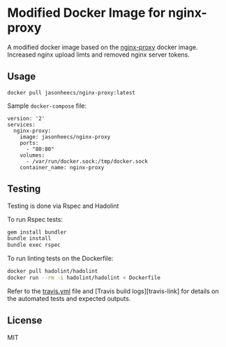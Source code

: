 # Modified Docker Image for nginx-proxy

A modified docker image based on the [nginx-proxy](https://github.com/jwilder/nginx-proxy) docker image. Increased nginx upload limts and removed nginx server tokens.

## Usage

`docker pull jasonheecs/nginx-proxy:latest`

Sample `docker-compose` file:

```
version: '2'
services:
  nginx-proxy:  
    image: jasonheecs/nginx-proxy
    ports:
      - "80:80"
    volumes:
      - /var/run/docker.sock:/tmp/docker.sock
    container_name: nginx-proxy
```

## Testing
Testing is done via Rspec and Hadolint

To run Rspec tests:
```bash
gem install bundler
bundle install
bundle exec rspec
```

To run linting tests on the Dockerfile:
```bash
docker pull hadolint/hadolint
docker run --rm -i hadolint/hadolint < Dockerfile
```

Refer to the [travis.yml](.travis.yml) file and [Travis build logs][travis-link] for details on the automated tests and expected outputs.

## License
MIT
